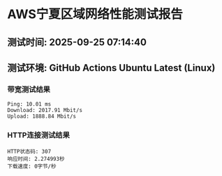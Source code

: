 # AWS宁夏区域网络性能测试报告
## 测试时间: 2025-09-25 07:14:40
## 测试环境: GitHub Actions Ubuntu Latest (Linux)

### 带宽测试结果
```
Ping: 10.01 ms
Download: 2017.91 Mbit/s
Upload: 1888.84 Mbit/s
```

### HTTP连接测试结果
```
HTTP状态码: 307
响应时间: 2.274993秒
下载速度: 0字节/秒
```

